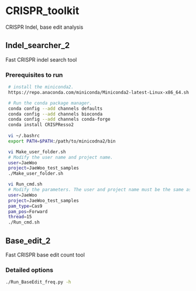 # CRISPR_toolkit

CRISPR Indel, base edit analysis

## Indel_searcher_2

Fast CRISPR indel search tool

### Prerequisites to run

```bash
 # install the miniconda2.
 https://repo.anaconda.com/miniconda/Miniconda2-latest-Linux-x86_64.sh

 # Run the conda package manager.
 conda config --add channels defaults
 conda config --add channels bioconda
 conda config --add channels conda-forge
 conda install CRISPResso2
 
 vi ~/.bashrc
 export PATH=$PATH:/path/to/minicodna2/bin

 vi Make_user_folder.sh
 # Modify the user name and project name.
 user=JaeWoo
 project=JaeWoo_test_samples
 ./Make_user_folder.sh

 vi Run_cmd.sh
 # Modify the parameters. The user and project name must be the same as that used in the 'Make_user_folder.sh'.
 user=JaeWoo
 project=JaeWoo_test_samples
 pam_type=Cas9
 pam_pos=Forward
 thread=15
 ./Run_cmd.sh
```

## Base_edit_2

Fast CRISPR base edit count tool

### Detailed options

```bash
./Run_BaseEdit_freq.py -h
```
